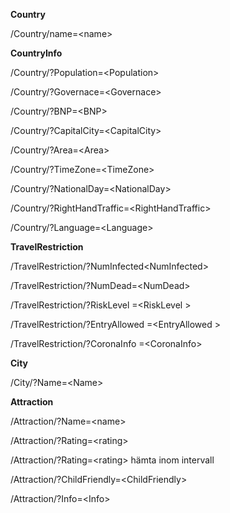 **Country**

/Country/name=\<name>



**CountryInfo**

/Country/?Population=\<Population> 

/Country/?Governace=\<Governace> 

/Country/?BNP=\<BNP> 

/Country/?CapitalCity=\<CapitalCity> 

/Country/?Area=\<Area> 

/Country/?TimeZone=\<TimeZone> 

/Country/?NationalDay=\<NationalDay>

/Country/?RightHandTraffic=\<RightHandTraffic> 

/Country/?Language=\<Language> 



**TravelRestriction**

/TravelRestriction/?NumInfected\<NumInfected>

/TravelRestriction/?NumDead=\<NumDead>

/TravelRestriction/?RiskLevel  =\<RiskLevel >

/TravelRestriction/?EntryAllowed =\<EntryAllowed >

/TravelRestriction/?CoronaInfo =\<CoronaInfo>



**City**

/City/?Name=\<Name> 

 



**Attraction**

/Attraction/?Name=\<name>

/Attraction/?Rating=\<rating>   

/Attraction/?Rating=\<rating>  hämta inom intervall 

/Attraction/?ChildFriendly=\<ChildFriendly>

/Attraction/?Info=\<Info>



